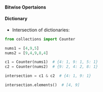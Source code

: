 #### Bitwise Opertaions


#### Dictionary
- Intersection of dictionaries:
```python
from collections import Counter

nums1 = [4,9,5]
nums2 = [9,4,9,8,4]

c1 = Counter(nums1)  # {4: 1, 9: 1, 5: 1}
c2 = Counter(nums2)  # {9: 2, 4: 2, 8: 1}

intersection = c1 & c2  # {4: 1, 9: 1}

intersection.elements()  # [4, 9]

```